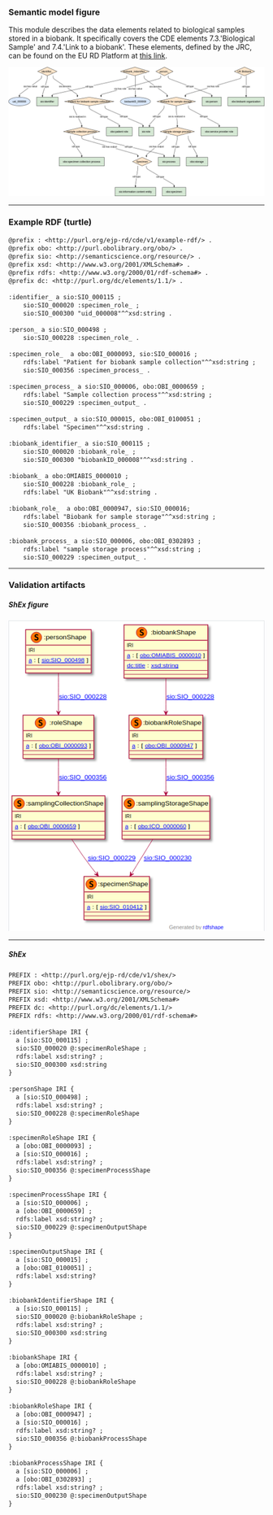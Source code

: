 ### Semantic model figure

This module describes the data elements related to biological samples stored in a biobank. It specifically covers the CDE elements 7.3.'Biological Sample' and 7.4.'Link to a biobank'. 
These elements, defined by the JRC, can be found on the EU RD Platform at [this link](https://eu-rd-platform.jrc.ec.europa.eu/sites/default/files/CDS/EU_RD_Platform_CDS_Final.pdf).

<p align="center">
    <a href="../images/rdf/9_Biobank.png" target="_blank">
        <img src="../images/rdf/9_Biobank.png">
    </a>
</p>

***

### Example RDF (turtle)

```ttl
@prefix : <http://purl.org/ejp-rd/cde/v1/example-rdf/> .
@prefix obo: <http://purl.obolibrary.org/obo/> .
@prefix sio: <http://semanticscience.org/resource/> .
@prefix xsd: <http://www.w3.org/2001/XMLSchema#> .
@prefix rdfs: <http://www.w3.org/2000/01/rdf-schema#> .
@prefix dc: <http://purl.org/dc/elements/1.1/> .

:identifier_ a sio:SIO_000115 ;
    sio:SIO_000020 :specimen_role_ ;
    sio:SIO_000300 "uid_000008"^^xsd:string .

:person_ a sio:SIO_000498 ;
    sio:SIO_000228 :specimen_role_ .

:specimen_role_  a obo:OBI_0000093, sio:SIO_000016 ;
    rdfs:label "Patient for biobank sample collection"^^xsd:string ;
    sio:SIO_000356 :specimen_process_ .

:specimen_process_ a sio:SIO_000006, obo:OBI_0000659 ;
    rdfs:label "Sample collection process"^^xsd:string ;
    sio:SIO_000229 :specimen_output_ .

:specimen_output_ a sio:SIO_000015, obo:OBI_0100051 ;
    rdfs:label "Specimen"^^xsd:string .

:biobank_identifier_ a sio:SIO_000115 ;
    sio:SIO_000020 :biobank_role_ ;
    sio:SIO_000300 "biobankID_000008"^^xsd:string .

:biobank_ a obo:OMIABIS_0000010 ;
    sio:SIO_000228 :biobank_role_ ;
    rdfs:label "UK Biobank"^^xsd:string .

:biobank_role_  a obo:OBI_0000947, sio:SIO_000016;
    rdfs:label "Biobank for sample storage"^^xsd:string ;
    sio:SIO_000356 :biobank_process_ .

:biobank_process_ a sio:SIO_000006, obo:OBI_0302893 ;
    rdfs:label "sample storage process"^^xsd:string ;
    sio:SIO_000229 :specimen_output_ .
```

***

### Validation artifacts 
##### ShEx figure

<p align="center">
    <a href="../images/shex/9_Biobanks.png" target="_blank">
        <img src="../images/shex/9_Biobanks.png">
    </a>
</p>

***
##### ShEx

``` ShEx
PREFIX : <http://purl.org/ejp-rd/cde/v1/shex/>
PREFIX obo: <http://purl.obolibrary.org/obo/> 
PREFIX sio: <http://semanticscience.org/resource/>
PREFIX xsd: <http://www.w3.org/2001/XMLSchema#>
PREFIX dc: <http://purl.org/dc/elements/1.1/>
PREFIX rdfs: <http://www.w3.org/2000/01/rdf-schema#> 

:identifierShape IRI { 
  a [sio:SIO_000115] ;
  sio:SIO_000020 @:specimenRoleShape ;
  rdfs:label xsd:string? ;
  sio:SIO_000300 xsd:string
}

:personShape IRI { 
  a [sio:SIO_000498] ;
  rdfs:label xsd:string? ;
  sio:SIO_000228 @:specimenRoleShape
}

:specimenRoleShape IRI {
  a [obo:OBI_0000093] ;
  a [sio:SIO_000016] ;
  rdfs:label xsd:string? ;
  sio:SIO_000356 @:specimenProcessShape
}

:specimenProcessShape IRI {
  a [sio:SIO_000006] ;
  a [obo:OBI_0000659] ;
  rdfs:label xsd:string? ;
  sio:SIO_000229 @:specimenOutputShape
}

:specimenOutputShape IRI {
  a [sio:SIO_000015] ;
  a [obo:OBI_0100051] ;
  rdfs:label xsd:string?
}

:biobankIdentifierShape IRI { 
  a [sio:SIO_000115] ;
  sio:SIO_000020 @:biobankRoleShape ;
  rdfs:label xsd:string? ;
  sio:SIO_000300 xsd:string
}

:biobankShape IRI {
  a [obo:OMIABIS_0000010] ;
  rdfs:label xsd:string? ;
  sio:SIO_000228 @:biobankRoleShape
}

:biobankRoleShape IRI {
  a [obo:OBI_0000947] ;
  a [sio:SIO_000016] ;
  rdfs:label xsd:string? ;
  sio:SIO_000356 @:biobankProcessShape
}

:biobankProcessShape IRI {
  a [sio:SIO_000006] ;
  a [obo:OBI_0302893] ;
  rdfs:label xsd:string? ;
  sio:SIO_000230 @:specimenOutputShape
}
```
